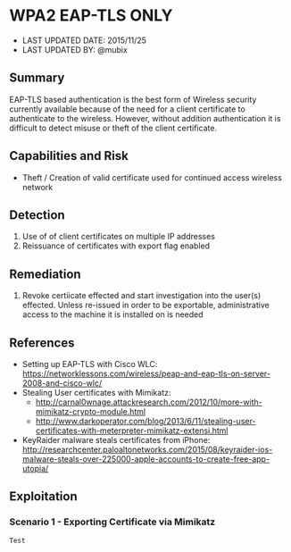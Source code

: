 # WPA2 EAP-TLS ONLY

- LAST UPDATED DATE: 2015/11/25
- LAST UPDATED BY: @mubix

## Summary

EAP-TLS based authentication is the best form of Wireless security currently available because of the need for a client certificate to authenticate to the wireless. However, without addition authentication it is difficult to detect misuse or theft of the client certificate.

## Capabilities and Risk

- Theft / Creation of valid certificate used for continued access wireless network

## Detection

1. Use of of client certificates on multiple IP addresses
2. Reissuance of certificates with export flag enabled

## Remediation

1. Revoke certiicate effected and start investigation into the user(s) effected. Unless re-issued in order to be exportable, administrative access to the machine it is installed on is needed 

## References

- Setting up EAP-TLS with Cisco WLC: https://networklessons.com/wireless/peap-and-eap-tls-on-server-2008-and-cisco-wlc/
- Stealing User certificates with Mimikatz:
  - http://carnal0wnage.attackresearch.com/2012/10/more-with-mimikatz-crypto-module.html
  - http://www.darkoperator.com/blog/2013/6/11/stealing-user-certificates-with-meterpreter-mimikatz-extensi.html
- KeyRaider malware steals certificates from iPhone: http://researchcenter.paloaltonetworks.com/2015/08/keyraider-ios-malware-steals-over-225000-apple-accounts-to-create-free-app-utopia/


## Exploitation

### Scenario 1 - Exporting Certificate via Mimikatz

```
Test
```
